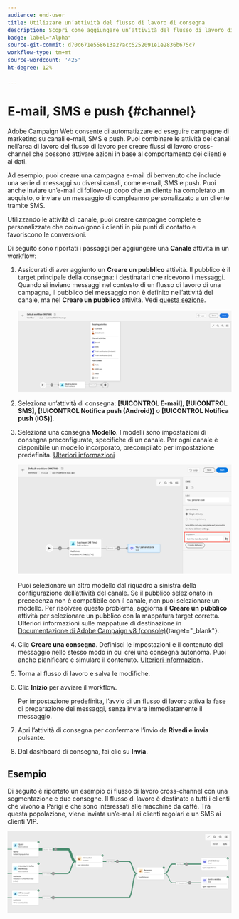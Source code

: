 ```yaml
---
audience: end-user
title: Utilizzare un’attività del flusso di lavoro di consegna
description: Scopri come aggiungere un’attività del flusso di lavoro di consegna (e-mail, push, SMS)
badge: label="Alpha"
source-git-commit: d70c671e558613a27acc5252091e1e2836b675c7
workflow-type: tm+mt
source-wordcount: '425'
ht-degree: 12%

---
```



# E-mail, SMS e push {#channel}

Adobe Campaign Web consente di automatizzare ed eseguire campagne di marketing su canali e-mail, SMS e push. Puoi combinare le attività dei canali nell’area di lavoro del flusso di lavoro per creare flussi di lavoro cross-channel che possono attivare azioni in base al comportamento dei clienti e ai dati.

Ad esempio, puoi creare una campagna e-mail di benvenuto che include una serie di messaggi su diversi canali, come e-mail, SMS e push. Puoi anche inviare un’e-mail di follow-up dopo che un cliente ha completato un acquisto, o inviare un messaggio di compleanno personalizzato a un cliente tramite SMS.

Utilizzando le attività di canale, puoi creare campagne complete e personalizzate che coinvolgono i clienti in più punti di contatto e favoriscono le conversioni.

Di seguito sono riportati i passaggi per aggiungere una **Canale** attività in un workflow:

1. Assicurati di aver aggiunto un **Creare un pubblico** attività. Il pubblico è il target principale della consegna: i destinatari che ricevono i messaggi. Quando si inviano messaggi nel contesto di un flusso di lavoro di una campagna, il pubblico del messaggio non è definito nell’attività del canale, ma nel **Creare un pubblico** attività. Vedi [questa sezione](build-audience.md).

   ![](../../msg/assets/add-delivery-in-wf.png)

1. Seleziona un’attività di consegna: **[!UICONTROL E-mail]**, **[!UICONTROL SMS]**, **[!UICONTROL Notifica push (Android)]** o **[!UICONTROL Notifica push (iOS)]**.

1. Seleziona una consegna **Modello**. I modelli sono impostazioni di consegna preconfigurate, specifiche di un canale. Per ogni canale è disponibile un modello incorporato, precompilato per impostazione predefinita. [Ulteriori informazioni](../../msg/delivery-template.md)

   ![](../assets/delivery-activity-in-wf.png)


   Puoi selezionare un altro modello dal riquadro a sinistra della configurazione dell’attività del canale. Se il pubblico selezionato in precedenza non è compatibile con il canale, non puoi selezionare un modello. Per risolvere questo problema, aggiorna il **Creare un pubblico** attività per selezionare un pubblico con la mappatura target corretta. Ulteriori informazioni sulle mappature di destinazione in [Documentazione di Adobe Campaign v8 (console)](https://experienceleague.adobe.com/docs/campaign/campaign-v8/audience/add-profiles/target-mappings.html?lang=it){target="_blank"}.

1. Clic **Creare una consegna**. Definisci le impostazioni e il contenuto del messaggio nello stesso modo in cui crei una consegna autonoma. Puoi anche pianificare e simulare il contenuto. [Ulteriori informazioni](../../msg/gs-messages.md).

1. Torna al flusso di lavoro e salva le modifiche.

1. Clic **Inizio** per avviare il workflow.

   Per impostazione predefinita, l’avvio di un flusso di lavoro attiva la fase di preparazione dei messaggi, senza inviare immediatamente il messaggio.

1. Apri l’attività di consegna per confermare l’invio da **Rivedi e invia** pulsante.

1. Dal dashboard di consegna, fai clic su **Invia**.

## Esempio

Di seguito è riportato un esempio di flusso di lavoro cross-channel con una segmentazione e due consegne. Il flusso di lavoro è destinato a tutti i clienti che vivono a Parigi e che sono interessati alle macchine da caffè. Tra questa popolazione, viene inviata un’e-mail ai clienti regolari e un SMS ai clienti VIP.

![](../assets/workflow-channel-example.png)
<!--
description, which use case you can perform (common other activities that you can link before of after the activity)

how to add and configure the activity

example of a configured activity within a workflow
The Email delivery activity allows you to configure the sending an email in a workflow. 

-->



<!-- Scheduled emails available?

This can be a single send email and sent just once, or it can be a recurring email.
* Single send emails are standard emails, sent once.
* Recurring emails allow you to send the same email multiple times to different targets over a defined period. You can aggregate the deliveries per period in order to get reports that correspond to your needs.

When linked to a scheduler, you can define recurring emails.
Email recipients are defined upstream of the activity in the same workflow, via an Audience targeting activity.

-->


<!--The message preparation is triggered according to the workflow execution parameters. From the message dashboard, you can select whether to request or not a manual confirmation to send the message (required by default). You can start the workflow manually or place a scheduler activity in the workflow to automate execution.-->
